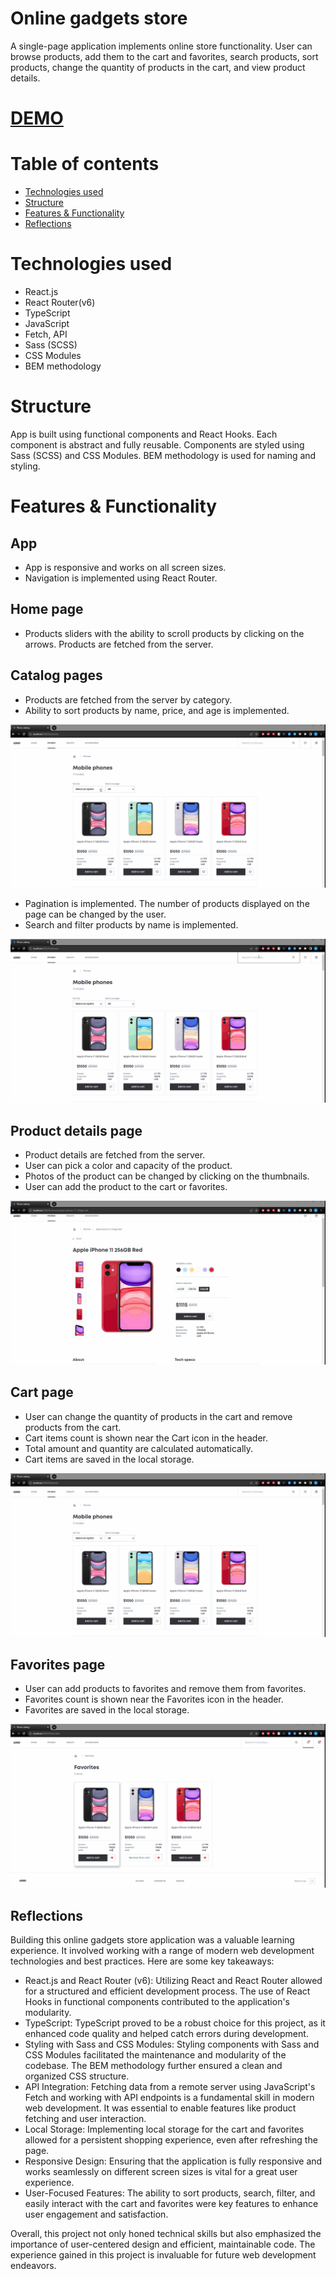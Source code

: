 # Online gadgets store
A single-page application implements online store functionality. User can browse products, add them to the cart and favorites, search products, sort products, change the quantity of products in the cart, and view product details.

# [DEMO](https://vpdrabynko.github.io/phone-catalog/)

# Table of contents
- [Technologies used](#technologies-used)
- [Structure](#structure)
- [Features & Functionality](#features--functionality)
- [Reflections](#reflections)

# Technologies used
- React.js
- React Router(v6)
- TypeScript
- JavaScript
- Fetch, API
- Sass (SCSS)
- CSS Modules
- BEM methodology

# Structure
App is built using functional components and React Hooks.
Each component is abstract and fully reusable. Components are styled using Sass (SCSS) and CSS Modules.
BEM methodology is used for naming and styling.

# Features & Functionality

## App 
- App is responsive and works on all screen sizes.
- Navigation is implemented using React Router.

## Home page
- Products sliders with the ability to scroll products by clicking on the arrows. Products are fetched from the server.

## Catalog pages
- Products are fetched from the server by category.
- Ability to sort products by name, price, and age is implemented.

![Filters and pagination](./src/READMEimg/catalog_filters_pagination.gif)

- Pagination is implemented. The number of products displayed on the page can be changed by the user.
- Search and filter products by name is implemented.

![Search](./src/READMEimg/search.gif)

## Product details page
- Product details are fetched from the server.
- User can pick a color and capacity of the product.
- Photos of the product can be changed by clicking on the thumbnails.
- User can add the product to the cart or favorites.

![Product details](./src/READMEimg/details_page.gif)

## Cart page
- User can change the quantity of products in the cart and remove products from the cart.
- Cart items count is shown near the Cart icon in the header.
- Total amount and quantity are calculated automatically.
- Cart items are saved in the local storage.

![Cart](./src/READMEimg/cart.gif)

## Favorites page
- User can add products to favorites and remove them from favorites.
- Favorites count is shown near the Favorites icon in the header.
- Favorites are saved in the local storage.

![Favorites](./src/READMEimg/favorites.gif)

## Reflections
Building this online gadgets store application was a valuable learning experience. It involved working with a range of modern web development technologies and best practices. Here are some key takeaways:

- React.js and React Router (v6): Utilizing React and React Router allowed for a structured and efficient development process. The use of React Hooks in functional components contributed to the application's modularity.
- TypeScript: TypeScript proved to be a robust choice for this project, as it enhanced code quality and helped catch errors during development.
- Styling with Sass and CSS Modules: Styling components with Sass and CSS Modules facilitated the maintenance and modularity of the codebase. The BEM methodology further ensured a clean and organized CSS structure.
- API Integration: Fetching data from a remote server using JavaScript's Fetch and working with API endpoints is a fundamental skill in modern web development. It was essential to enable features like product fetching and user interaction.
- Local Storage: Implementing local storage for the cart and favorites allowed for a persistent shopping experience, even after refreshing the page.
- Responsive Design: Ensuring that the application is fully responsive and works seamlessly on different screen sizes is vital for a great user experience.
- User-Focused Features: The ability to sort products, search, filter, and easily interact with the cart and favorites were key features to enhance user engagement and satisfaction.

Overall, this project not only honed technical skills but also emphasized the importance of user-centered design and efficient, maintainable code. The experience gained in this project is invaluable for future web development endeavors.